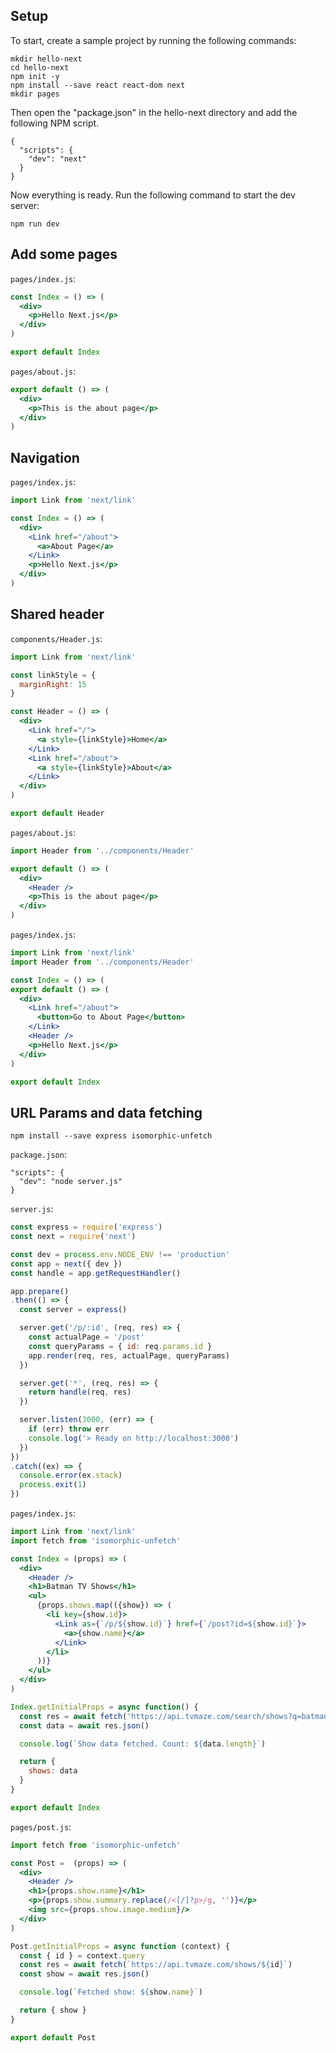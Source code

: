 ## Setup

To start, create a sample project by running the following commands:

```
mkdir hello-next
cd hello-next
npm init -y
npm install --save react react-dom next
mkdir pages
```

Then open the "package.json" in the hello-next directory and add the following NPM script.

```
{
  "scripts": {
    "dev": "next"
  }
}
```

Now everything is ready. Run the following command to start the dev server:

```
npm run dev
```

## Add some pages

`pages/index.js`:

```jsx
const Index = () => (
  <div>
    <p>Hello Next.js</p>
  </div>
)

export default Index
```


`pages/about.js`:

```jsx
export default () => (
  <div>
    <p>This is the about page</p>
  </div>
)
```

## Navigation

`pages/index.js`:

```jsx
import Link from 'next/link'

const Index = () => (
  <div>
    <Link href="/about">
      <a>About Page</a>
    </Link>
    <p>Hello Next.js</p>
  </div>
)
```

## Shared header

`components/Header.js`:

```jsx
import Link from 'next/link'

const linkStyle = {
  marginRight: 15
}

const Header = () => (
  <div>
    <Link href="/">
      <a style={linkStyle}>Home</a>
    </Link>
    <Link href="/about">
      <a style={linkStyle}>About</a>
    </Link>
  </div>
)

export default Header
```

`pages/about.js`:

```jsx
import Header from '../components/Header'

export default () => (
  <div>
    <Header />
    <p>This is the about page</p>
  </div>
)
```

`pages/index.js`:

```jsx
import Link from 'next/link'
import Header from '../components/Header'

const Index = () => (
export default () => (
  <div>
    <Link href="/about">
      <button>Go to About Page</button>
    </Link>
    <Header />
    <p>Hello Next.js</p>
  </div>
)

export default Index
```

## URL Params and data fetching

```
npm install --save express isomorphic-unfetch
```

`package.json`:

```
"scripts": {
  "dev": "node server.js"
}
```

`server.js`:

```javascript
const express = require('express')
const next = require('next')

const dev = process.env.NODE_ENV !== 'production'
const app = next({ dev })
const handle = app.getRequestHandler()

app.prepare()
.then(() => {
  const server = express()

  server.get('/p/:id', (req, res) => {
    const actualPage = '/post'
    const queryParams = { id: req.params.id }
    app.render(req, res, actualPage, queryParams)
  })

  server.get('*', (req, res) => {
    return handle(req, res)
  })

  server.listen(3000, (err) => {
    if (err) throw err
    console.log('> Ready on http://localhost:3000')
  })
})
.catch((ex) => {
  console.error(ex.stack)
  process.exit(1)
})
```

`pages/index.js`:

```jsx
import Link from 'next/link'
import fetch from 'isomorphic-unfetch'

const Index = (props) => (
  <div>
    <Header />
    <h1>Batman TV Shows</h1>
    <ul>
      {props.shows.map(({show}) => (
        <li key={show.id}>
          <Link as={`/p/${show.id}`} href={`/post?id=${show.id}`}>
            <a>{show.name}</a>
          </Link>
        </li>
      ))}
    </ul>
  </div>
)

Index.getInitialProps = async function() {
  const res = await fetch('https://api.tvmaze.com/search/shows?q=batman')
  const data = await res.json()

  console.log(`Show data fetched. Count: ${data.length}`)

  return {
    shows: data
  }
}

export default Index
```

`pages/post.js`:

```jsx
import fetch from 'isomorphic-unfetch'

const Post =  (props) => (
  <div>
    <Header />
    <h1>{props.show.name}</h1>
    <p>{props.show.summary.replace(/<[/]?p>/g, '')}</p>
    <img src={props.show.image.medium}/>
  </div>
)

Post.getInitialProps = async function (context) {
  const { id } = context.query
  const res = await fetch(`https://api.tvmaze.com/shows/${id}`)
  const show = await res.json()

  console.log(`Fetched show: ${show.name}`)

  return { show }
}

export default Post
```

